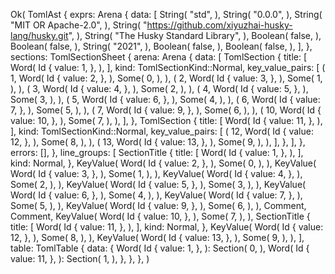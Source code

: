 Ok(
    TomlAst {
        exprs: Arena {
            data: [
                String(
                    "std",
                ),
                String(
                    "0.0.0",
                ),
                String(
                    "MIT OR Apache-2.0",
                ),
                String(
                    "https://github.com/xiyuzhai-husky-lang/husky.git",
                ),
                String(
                    "The Husky Standard Library",
                ),
                Boolean(
                    false,
                ),
                Boolean(
                    false,
                ),
                String(
                    "2021",
                ),
                Boolean(
                    false,
                ),
                Boolean(
                    false,
                ),
            ],
        },
        sections: TomlSectionSheet {
            arena: Arena {
                data: [
                    TomlSection {
                        title: [
                            Word(
                                Id {
                                    value: 1,
                                },
                            ),
                        ],
                        kind: TomlSectionKind::Normal,
                        key_value_pairs: [
                            (
                                1,
                                Word(
                                    Id {
                                        value: 2,
                                    },
                                ),
                                Some(
                                    0,
                                ),
                            ),
                            (
                                2,
                                Word(
                                    Id {
                                        value: 3,
                                    },
                                ),
                                Some(
                                    1,
                                ),
                            ),
                            (
                                3,
                                Word(
                                    Id {
                                        value: 4,
                                    },
                                ),
                                Some(
                                    2,
                                ),
                            ),
                            (
                                4,
                                Word(
                                    Id {
                                        value: 5,
                                    },
                                ),
                                Some(
                                    3,
                                ),
                            ),
                            (
                                5,
                                Word(
                                    Id {
                                        value: 6,
                                    },
                                ),
                                Some(
                                    4,
                                ),
                            ),
                            (
                                6,
                                Word(
                                    Id {
                                        value: 7,
                                    },
                                ),
                                Some(
                                    5,
                                ),
                            ),
                            (
                                7,
                                Word(
                                    Id {
                                        value: 9,
                                    },
                                ),
                                Some(
                                    6,
                                ),
                            ),
                            (
                                10,
                                Word(
                                    Id {
                                        value: 10,
                                    },
                                ),
                                Some(
                                    7,
                                ),
                            ),
                        ],
                    },
                    TomlSection {
                        title: [
                            Word(
                                Id {
                                    value: 11,
                                },
                            ),
                        ],
                        kind: TomlSectionKind::Normal,
                        key_value_pairs: [
                            (
                                12,
                                Word(
                                    Id {
                                        value: 12,
                                    },
                                ),
                                Some(
                                    8,
                                ),
                            ),
                            (
                                13,
                                Word(
                                    Id {
                                        value: 13,
                                    },
                                ),
                                Some(
                                    9,
                                ),
                            ),
                        ],
                    },
                ],
            },
            errors: [],
        },
        line_groups: [
            SectionTitle {
                title: [
                    Word(
                        Id {
                            value: 1,
                        },
                    ),
                ],
                kind: Normal,
            },
            KeyValue(
                Word(
                    Id {
                        value: 2,
                    },
                ),
                Some(
                    0,
                ),
            ),
            KeyValue(
                Word(
                    Id {
                        value: 3,
                    },
                ),
                Some(
                    1,
                ),
            ),
            KeyValue(
                Word(
                    Id {
                        value: 4,
                    },
                ),
                Some(
                    2,
                ),
            ),
            KeyValue(
                Word(
                    Id {
                        value: 5,
                    },
                ),
                Some(
                    3,
                ),
            ),
            KeyValue(
                Word(
                    Id {
                        value: 6,
                    },
                ),
                Some(
                    4,
                ),
            ),
            KeyValue(
                Word(
                    Id {
                        value: 7,
                    },
                ),
                Some(
                    5,
                ),
            ),
            KeyValue(
                Word(
                    Id {
                        value: 9,
                    },
                ),
                Some(
                    6,
                ),
            ),
            Comment,
            Comment,
            KeyValue(
                Word(
                    Id {
                        value: 10,
                    },
                ),
                Some(
                    7,
                ),
            ),
            SectionTitle {
                title: [
                    Word(
                        Id {
                            value: 11,
                        },
                    ),
                ],
                kind: Normal,
            },
            KeyValue(
                Word(
                    Id {
                        value: 12,
                    },
                ),
                Some(
                    8,
                ),
            ),
            KeyValue(
                Word(
                    Id {
                        value: 13,
                    },
                ),
                Some(
                    9,
                ),
            ),
        ],
        table: TomlTable {
            data: {
                Word(
                    Id {
                        value: 1,
                    },
                ): Section(
                    0,
                ),
                Word(
                    Id {
                        value: 11,
                    },
                ): Section(
                    1,
                ),
            },
        },
    },
)